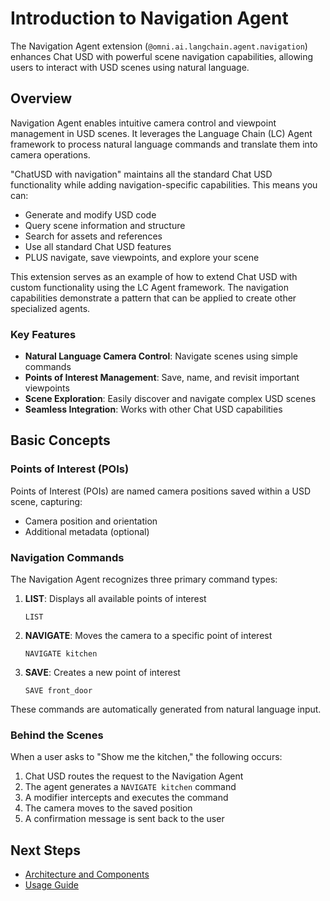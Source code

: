 # Introduction to Navigation Agent

The Navigation Agent extension (`@omni.ai.langchain.agent.navigation`) enhances Chat USD with powerful scene navigation capabilities, allowing users to interact with USD scenes using natural language.

## Overview

Navigation Agent enables intuitive camera control and viewpoint management in USD scenes. It leverages the Language Chain (LC) Agent framework to process natural language commands and translate them into camera operations.

"ChatUSD with navigation" maintains all the standard Chat USD functionality while adding navigation-specific capabilities. This means you can:
- Generate and modify USD code
- Query scene information and structure
- Search for assets and references
- Use all standard Chat USD features
- PLUS navigate, save viewpoints, and explore your scene

This extension serves as an example of how to extend Chat USD with custom functionality using the LC Agent framework. The navigation capabilities demonstrate a pattern that can be applied to create other specialized agents.

### Key Features

- **Natural Language Camera Control**: Navigate scenes using simple commands
- **Points of Interest Management**: Save, name, and revisit important viewpoints
- **Scene Exploration**: Easily discover and navigate complex USD scenes
- **Seamless Integration**: Works with other Chat USD capabilities

## Basic Concepts

### Points of Interest (POIs)

Points of Interest (POIs) are named camera positions saved within a USD scene, capturing:
- Camera position and orientation
- Additional metadata (optional)

### Navigation Commands

The Navigation Agent recognizes three primary command types:

1. **LIST**: Displays all available points of interest
   ```
   LIST
   ```

2. **NAVIGATE**: Moves the camera to a specific point of interest
   ```
   NAVIGATE kitchen
   ```

3. **SAVE**: Creates a new point of interest
   ```
   SAVE front_door
   ```

These commands are automatically generated from natural language input.

### Behind the Scenes

When a user asks to "Show me the kitchen," the following occurs:
1. Chat USD routes the request to the Navigation Agent
2. The agent generates a `NAVIGATE kitchen` command
3. A modifier intercepts and executes the command
4. The camera moves to the saved position
5. A confirmation message is sent back to the user

## Next Steps

- [Architecture and Components](architecture.md)
- [Usage Guide](usage_guide.md)